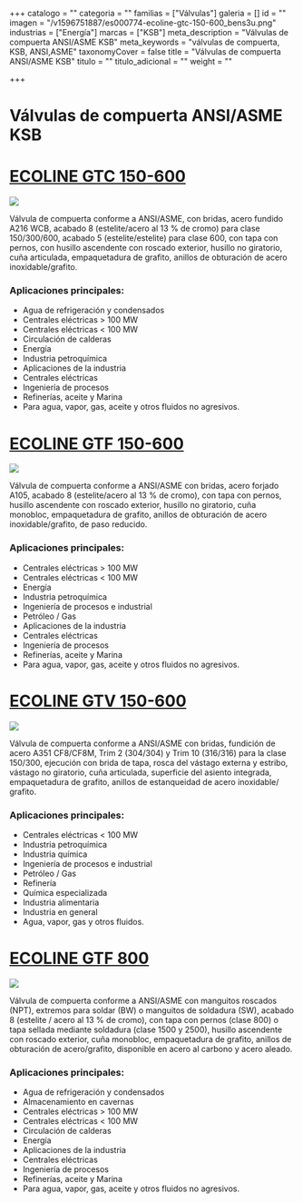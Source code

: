 +++
catalogo = ""
categoria = ""
familias = ["Válvulas"]
galeria = []
id = ""
imagen = "/v1596751887/es000774-ecoline-gtc-150-600_bens3u.png"
industrias = ["Energía"]
marcas = ["KSB"]
meta_description = "Válvulas de compuerta ANSI/ASME KSB"
meta_keywords = "válvulas de compuerta, KSB, ANSI,ASME"
taxonomyCover = false
title = "Válvulas de compuerta ANSI/ASME KSB"
titulo = ""
titulo_adicional = ""
weight = ""

+++
# **Válvulas de compuerta ANSI/ASME KSB**

# [**ECOLINE GTC 150-600**](https://products.ksb.com/es-es/productos/valvulas/ecoline-gtc-150-600-31620)

![](https://res.cloudinary.com/novatec/v1596751887/es000774-ecoline-gtc-150-600_bens3u.png)

Válvula de compuerta conforme a ANSI/ASME, con bridas, acero fundido A216 WCB, acabado 8 (estelite/acero al 13 % de cromo) para clase 150/300/600, acabado 5 (estelite/estelite) para clase 600, con tapa con pernos, con husillo ascendente con roscado exterior, husillo no giratorio, cuña articulada, empaquetadura de grafito, anillos de obturación de acero inoxidable/grafito.

### **Aplicaciones principales:**

* Agua de refrigeración y condensados
* Centrales eléctricas > 100 MW
* Centrales eléctricas < 100 MW
* Circulación de calderas
* Energía
* Industria petroquímica
* Aplicaciones de la industria
* Centrales eléctricas
* Ingeniería de procesos
* Refinerías, aceite y Marina
* Para agua, vapor, gas, aceite y otros fluidos no agresivos.

# [**ECOLINE GTF 150-600**](https://products.ksb.com/es-es/productos/valvulas/valvulas-asme-ansi/ecoline-gtf-150-600-31642)

![](https://res.cloudinary.com/novatec/v1596752194/es000611-ecoline-gtf-150-600_vo1w4r.png)

Válvula de compuerta conforme a ANSI/ASME con bridas, acero forjado A105, acabado 8 (estelite/acero al 13 % de cromo), con tapa con pernos, husillo ascendente con roscado exterior, husillo no giratorio, cuña monobloc, empaquetadura de grafito, anillos de obturación de acero inoxidable/grafito, de paso reducido.

### **Aplicaciones principales:**

* Centrales eléctricas > 100 MW
* Centrales eléctricas < 100 MW
* Energía
* Industria petroquímica
* Ingeniería de procesos e industrial
* Petróleo / Gas
* Aplicaciones de la industria
* Centrales eléctricas
* Ingeniería de procesos
* Refinerías, aceite y Marina
* Para agua, vapor, gas, aceite y otros fluidos no agresivos.

# [**ECOLINE GTV 150-600**](https://products.ksb.com/es-es/productos/valvulas/valvulas-asme-ansi/ecoline-gtv-150-600-31634)

![](https://res.cloudinary.com/novatec/v1596752318/es000373-ecoline-gtv-150-300_rnluyz.png)

Válvula de compuerta conforme a ANSI/ASME con bridas, fundición de acero A351 CF8/CF8M, Trim 2 (304/304) y Trim 10 (316/316) para la clase 150/300, ejecución con brida de tapa, rosca del vástago externa y estribo, vástago no giratorio, cuña articulada, superficie del asiento integrada, empaquetadura de grafito, anillos de estanqueidad de acero inoxidable/ grafito.

### **Aplicaciones principales:**

* Centrales eléctricas < 100 MW
* Industria petroquímica
* Industria química
* Ingeniería de procesos e industrial
* Petróleo / Gas
* Refinería
* Química especializada
* Industria alimentaria
* Industria en general
* Agua, vapor, gas y otros fluidos.

# [**ECOLINE GTF 800**](https://products.ksb.com/es-es/productos/valvulas/ecoline-gtf-800-31570)

![](https://res.cloudinary.com/novatec/v1596752442/es000797-ecoline-gtf-800-2500_btk8cc.png)

Válvula de compuerta conforme a ANSI/ASME con manguitos roscados (NPT), extremos para soldar (BW) o manguitos de soldadura (SW), acabado 8 (estelite / acero al 13 % de cromo), con tapa con pernos (clase 800) o tapa sellada mediante soldadura (clase 1500 y 2500), husillo ascendente con roscado exterior, cuña monobloc, empaquetadura de grafito, anillos de obturación de acero/grafito, disponible en acero al carbono y acero aleado.

### **Aplicaciones principales:**

* Agua de refrigeración y condensados
* Almacenamiento en cavernas
* Centrales eléctricas > 100 MW
* Centrales eléctricas < 100 MW
* Circulación de calderas
* Energía
* Aplicaciones de la industria
* Centrales eléctricas
* Ingeniería de procesos
* Refinerías, aceite y Marina
* Para agua, vapor, gas, aceite y otros fluidos no agresivos.